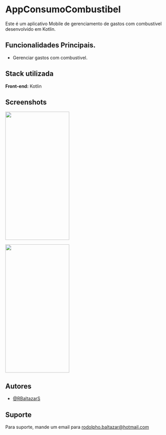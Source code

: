 
# AppConsumoCombustibel

Este é um aplicativo Mobile de gerenciamento de gastos com combustivel desenvolvido em Kotlin.


## Funcionalidades Principais.

- Gerenciar gastos com combustivel.


## Stack utilizada

**Front-end:** Kotlin


## Screenshots

<img src="https://github.com/RBaltazarS/KotlinAppGastosViagens/assets/63020237/d0d57e87-4fec-4d1f-8656-c6360fd7c3e2" width="200" height="400" style="max-width:100%;"></img>

<img src="https://github.com/RBaltazarS/KotlinAppGastosViagens/assets/63020237/d0d57e87-4fec-4d1f-8656-c6360fd7c3e2" width="200" height="400" style="max-width:100%;"></img>


## Autores

- [@RBaltazarS](https://www.github.com/RBaltazarS)


## Suporte

Para suporte, mande um email para rodolpho.baltazar@hotmail.com

